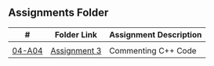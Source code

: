 ##  Assignments Folder

|   #   | Folder Link | Assignment Description |
| :---: | ----------- | ---------------------- |
|       |             |                        |
| [04-A04](https://github.com/rugbyprof/3013-Algorithms/tree/master/Assignments/04-A04) | [ Assignment 3 ](https://github.com/rugbyprof/3013-Algorithms/tree/master/Assignments/04-A04) |  Commenting C++ Code |
